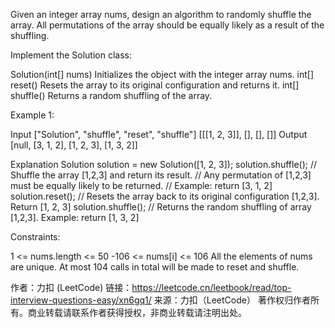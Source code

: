 Given an integer array nums, design an algorithm to randomly shuffle the array. All permutations of the array should be equally likely as a result of the shuffling.

Implement the Solution class:

Solution(int[] nums) Initializes the object with the integer array nums.
int[] reset() Resets the array to its original configuration and returns it.
int[] shuffle() Returns a random shuffling of the array.



Example 1:

Input
["Solution", "shuffle", "reset", "shuffle"]
[[[1, 2, 3]], [], [], []]
Output
[null, [3, 1, 2], [1, 2, 3], [1, 3, 2]]

Explanation
Solution solution = new Solution([1, 2, 3]);
solution.shuffle(); // Shuffle the array [1,2,3] and return its result.
// Any permutation of [1,2,3] must be equally likely to be returned.
// Example: return [3, 1, 2]
solution.reset(); // Resets the array back to its original configuration [1,2,3]. Return [1, 2, 3]
solution.shuffle(); // Returns the random shuffling of array [1,2,3]. Example: return [1, 3, 2]



Constraints:

1 <= nums.length <= 50
-106 <= nums[i] <= 106
All the elements of nums are unique.
At most 104 calls in total will be made to reset and shuffle.

作者：力扣 (LeetCode)
链接：https://leetcode.cn/leetbook/read/top-interview-questions-easy/xn6gq1/
来源：力扣（LeetCode）
著作权归作者所有。商业转载请联系作者获得授权，非商业转载请注明出处。
